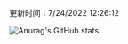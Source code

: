 
  更新时间：7/24/2022 12:26:12
	
  ![Anurag's GitHub stats](https://github-readme-stats.vercel.app/api?username=chendj89&theme=gruvbox&show_icons=true)
